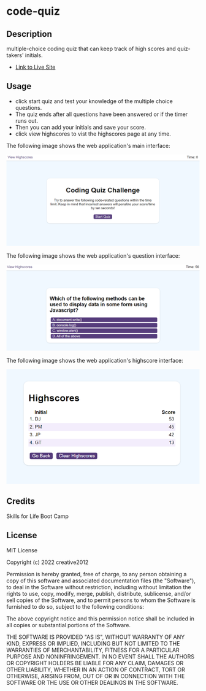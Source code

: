 # code-quiz
## Description
multiple-choice coding quiz that can keep track of high scores and quiz-takers' initials.

 - [Link to Live Site](https://creative2012.github.io/code-quiz//)

## Usage

- click start quiz and test your knowledge of the multiple choice questions.
- The quiz ends after all questions have been answered or if the timer runs out.
- Then you can add your initials and save your score.
- click view highscores to vist the highscores page at any time.


The following image shows the web application's main interface:

![main screen of app](assets/images/mainScreen.png)

The following image shows the web application's question interface:

![main screen of app](assets/images/questions.png)

The following image shows the web application's highscore interface:

![main screen of app](assets/images/highscores.png)

## Credits

Skills for Life Boot Camp

## License

MIT License

Copyright (c) 2022 creative2012

Permission is hereby granted, free of charge, to any person obtaining a copy
of this software and associated documentation files (the "Software"), to deal
in the Software without restriction, including without limitation the rights
to use, copy, modify, merge, publish, distribute, sublicense, and/or sell
copies of the Software, and to permit persons to whom the Software is
furnished to do so, subject to the following conditions:

The above copyright notice and this permission notice shall be included in all
copies or substantial portions of the Software.

THE SOFTWARE IS PROVIDED "AS IS", WITHOUT WARRANTY OF ANY KIND, EXPRESS OR
IMPLIED, INCLUDING BUT NOT LIMITED TO THE WARRANTIES OF MERCHANTABILITY,
FITNESS FOR A PARTICULAR PURPOSE AND NONINFRINGEMENT. IN NO EVENT SHALL THE
AUTHORS OR COPYRIGHT HOLDERS BE LIABLE FOR ANY CLAIM, DAMAGES OR OTHER
LIABILITY, WHETHER IN AN ACTION OF CONTRACT, TORT OR OTHERWISE, ARISING FROM,
OUT OF OR IN CONNECTION WITH THE SOFTWARE OR THE USE OR OTHER DEALINGS IN THE
SOFTWARE.
